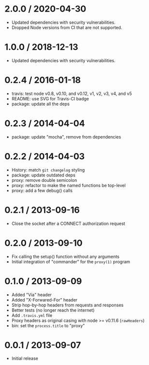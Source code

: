 2.0.0 / 2020-04-30
==================

  * Updated dependencies with security vulnerabilities.
  * Dropped Node versions from CI that are not supported.

1.0.0 / 2018-12-13
==================

  * Updated dependencies with security vulnerabilities.

0.2.4 / 2016-01-18
==================

  * travis: test node v0.8, v0.10, and v0.12, v1, v2, v3, v4, and v5
  * README: use SVG for Travis-CI badge
  * package: update all the deps

0.2.3 / 2014-04-04
==================

  * package: update "mocha", remove from dependencies

0.2.2 / 2014-04-03
==================

  * History: match `git changelog` styling
  * package: update outdated deps
  * proxy: remove double semicolon
  * proxy: refactor to make the named functions be top-level
  * proxy: add a few debug() calls

0.2.1 / 2013-09-16
==================

  * Close the socket after a CONNECT authorization request

0.2.0 / 2013-09-10
==================

  * Fix calling the setup() function without any arguments
  * Initial integration of "commander" for the `proxy(1)` program

0.1.0 / 2013-09-09
==================

  * Added "Via" header
  * Added "X-Forwared-For" header
  * Strip hop-by-hop headers from requests and responses
  * Better tests (no longer reach the internet)
  * Add `.travis.yml` file
  * Proxy headers as original casing with node >= v0.11.6 (`rawHeaders`)
  * bin: set the `process.title` to "proxy"

0.0.1 / 2013-09-07
==================

  * Initial release
